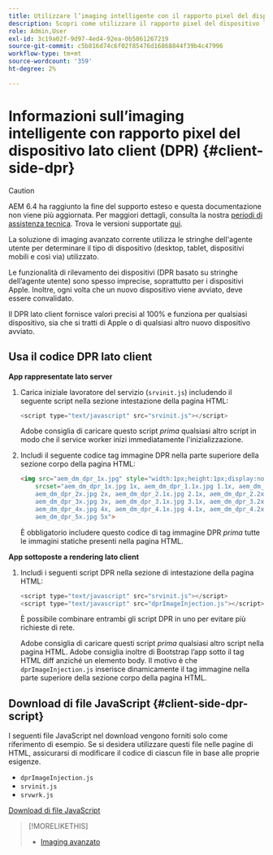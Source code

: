 ```yaml
---
title: Utilizzare l’imaging intelligente con il rapporto pixel del dispositivo lato client
description: Scopri come utilizzare il rapporto pixel del dispositivo lato client con Smart imaging in Adobe Experience Manager as a Cloud Service con Dynamic Media.
role: Admin,User
exl-id: 3c19a02f-9d97-4ed4-92ea-0b5861267219
source-git-commit: c5b816d74c6f02f85476d16868844f39b4c47996
workflow-type: tm+mt
source-wordcount: '359'
ht-degree: 2%

---
```


# Informazioni sull’imaging intelligente con rapporto pixel del dispositivo lato client (DPR) {#client-side-dpr}

>[!CAUTION]
>
>AEM 6.4 ha raggiunto la fine del supporto esteso e questa documentazione non viene più aggiornata. Per maggiori dettagli, consulta la nostra [periodi di assistenza tecnica](https://helpx.adobe.com/it/support/programs/eol-matrix.html). Trova le versioni supportate [qui](https://experienceleague.adobe.com/docs/).

La soluzione di imaging avanzato corrente utilizza le stringhe dell&#39;agente utente per determinare il tipo di dispositivo (desktop, tablet, dispositivi mobili e così via) utilizzato.

Le funzionalità di rilevamento dei dispositivi (DPR basato su stringhe dell’agente utente) sono spesso imprecise, soprattutto per i dispositivi Apple. Inoltre, ogni volta che un nuovo dispositivo viene avviato, deve essere convalidato.

Il DPR lato client fornisce valori precisi al 100% e funziona per qualsiasi dispositivo, sia che si tratti di Apple o di qualsiasi altro nuovo dispositivo avviato.

## Usa il codice DPR lato client

**App rappresentate lato server**

1. Carica iniziale lavoratore del servizio (`srvinit.js`) includendo il seguente script nella sezione intestazione della pagina HTML:

   ```javascript
   <script type="text/javascript" src="srvinit.js"></script>
   ```

   Adobe consiglia di caricare questo script _prima_ qualsiasi altro script in modo che il service worker inizi immediatamente l&#39;inizializzazione.

1. Includi il seguente codice tag immagine DPR nella parte superiore della sezione corpo della pagina HTML:

   ```html
   <img src="aem_dm_dpr_1x.jpg" style="width:1px;height:1px;display:none"
       srcset="aem_dm_dpr_1x.jpg 1x, aem_dm_dpr_1.1x.jpg 1.1x, aem_dm_dpr_1.2x.jpg 1.2x, aem_dm_dpr_1.3x.jpg 1.3x, aem_dm_dpr_1.4x.jpg 1.4x, aem_dm_dpr_1.5x.jpg 1.5x, aem_dm_dpr_1.6x.jpg 1.6x,          aem_dm_dpr_1.7x.jpg 1.7x, aem_dm_dpr_1.8x.jpg 1.8x, aem_dm_dpr_1.9x.jpg 1.9x,
       aem_dm_dpr_2x.jpg 2x, aem_dm_dpr_2.1x.jpg 2.1x, aem_dm_dpr_2.2x.jpg 2.2x, aem_dm_dpr_2.3x.jpg 2.3x, aem_dm_dpr_2.4x.jpg 2.4x, aem_dm_dpr_2.5x.jpg 2.5x, aem_dm_dpr_2.6x.jpg 2.6x, aem_dm_dpr_2.7x.jpg 2.7x, aem_dm_dpr_2.8x.jpg 2.8x, aem_dm_dpr_2.9x.jpg 2.9x,
       aem_dm_dpr_3x.jpg 3x, aem_dm_dpr_3.1x.jpg 3.1x, aem_dm_dpr_3.2x.jpg 3.2x, aem_dm_dpr_3.3x.jpg 3.3x, aem_dm_dpr_3.4x.jpg 3.4x, aem_dm_dpr_3.5x.jpg 3.5x, aem_dm_dpr_3.6x.jpg 3.6x, aem_dm_dpr_3.7x.jpg 3.7x, aem_dm_dpr_3.8x.jpg 3.8x, aem_dm_dpr_3.9x.jpg 3.9x,
       aem_dm_dpr_4x.jpg 4x, aem_dm_dpr_4.1x.jpg 4.1x, aem_dm_dpr_4.2x.jpg 4.2x, aem_dm_dpr_4.3x.jpg 4.3x, aem_dm_dpr_4.4x.jpg 4.4x, aem_dm_dpr_4.5x.jpg 4.5x, aem_dm_dpr_4.6x.jpg 4.6x, aem_dm_dpr_4.7x.jpg 4.7x, aem_dm_dpr_4.8x.jpg 4.8x, aem_dm_dpr_4.9x.jpg 4.9x,
       aem_dm_dpr_5x.jpg 5x">
   ```

   È obbligatorio includere questo codice di tag immagine DPR _prima_ tutte le immagini statiche presenti nella pagina HTML.

**App sottoposte a rendering lato client**

1. Includi i seguenti script DPR nella sezione di intestazione della pagina HTML:

   ```javascript
   <script type="text/javascript" src="srvinit.js"></script>
   <script type="text/javascript" src="dprImageInjection.js"></script>
   ```

   È possibile combinare entrambi gli script DPR in uno per evitare più richieste di rete.

   Adobe consiglia di caricare questi script _prima_ qualsiasi altro script nella pagina HTML.
Adobe consiglia inoltre di Bootstrap l’app sotto il tag HTML diff anziché un elemento body. Il motivo è che `dprImageInjection.js` inserisce dinamicamente il tag immagine nella parte superiore della sezione corpo della pagina HTML.

## Download di file JavaScript {#client-side-dpr-script}

I seguenti file JavaScript nel download vengono forniti solo come riferimento di esempio. Se si desidera utilizzare questi file nelle pagine di HTML, assicurarsi di modificare il codice di ciascun file in base alle proprie esigenze.

* `dprImageInjection.js`
* `srvinit.js`
* `srvwrk.js`

[Download di file JavaScript](/help/assets/assets-dm/aem-dynamicmedia-smartimaging-dpr.zip)

>[!MORELIKETHIS]
>
>* [Imaging avanzato](/help/assets/imaging-faq.md)

